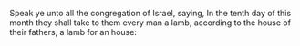 Speak ye unto all the congregation of Israel, saying, In the tenth day of this month they shall take to them every man a lamb, according to the house of their fathers, a lamb for an house:

